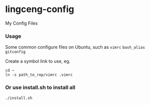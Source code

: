 lingceng-config
===============

My Config Files

### Usage

Some common configure files on Ubuntu, such as
 `vimrc` `bash_alias` `gitconfig`

Create a symbol link to use, eg.

    cd ~
    ln -s path_to_rep/vimrc .vimrc

### Or use install.sh to install all

    ./install.sh
